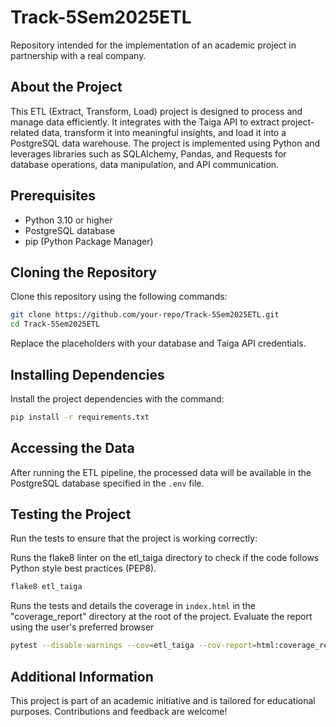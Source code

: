 # Track-5Sem2025ETL

Repository intended for the implementation of an academic project in partnership with a real company.

## About the Project

This ETL (Extract, Transform, Load) project is designed to process and manage data efficiently. It integrates with the Taiga API to extract project-related data, transform it into meaningful insights, and load it into a PostgreSQL data warehouse. The project is implemented using Python and leverages libraries such as SQLAlchemy, Pandas, and Requests for database operations, data manipulation, and API communication.

## Prerequisites

- Python 3.10 or higher
- PostgreSQL database
- pip (Python Package Manager)

## Cloning the Repository

Clone this repository using the following commands:

```bash
git clone https://github.com/your-repo/Track-5Sem2025ETL.git
cd Track-5Sem2025ETL
```

Replace the placeholders with your database and Taiga API credentials.

## Installing Dependencies

Install the project dependencies with the command:

```bash
pip install -r requirements.txt
```

## Accessing the Data

After running the ETL pipeline, the processed data will be available in the PostgreSQL database specified in the `.env` file.

## Testing the Project

Run the tests to ensure that the project is working correctly:

Runs the flake8 linter on the etl_taiga directory to check if the code follows Python style best practices (PEP8).

```bash
flake8 etl_taiga
```

Runs the tests and details the coverage in ```index.html``` in the "coverage_report" directory at the root of the project.
Evaluate the report using the user's preferred browser

```bash
pytest --disable-warnings --cov=etl_taiga --cov-report=html:coverage_report --cov-report=xml:coverage_report/coverage.xml
```

## Additional Information

This project is part of an academic initiative and is tailored for educational purposes. Contributions and feedback are welcome!